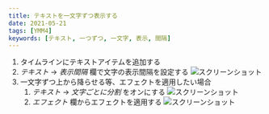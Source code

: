 ```yaml
---
title: テキストを一文字ずつ表示する
date: 2021-05-21
tags: [YMM4]
keywords: [テキスト, 一つずつ, 一文字, 表示, 間隔]
---
```

1. タイムラインにテキストアイテムを追加する
1. *テキスト* → *表示間隔* 欄で文字の表示間隔を設定する
![スクリーンショット](一文字ずつ表示する-1.png)
1. 一文字ずつ上から降らせる等、エフェクトを適用したい場合
    1. *テキスト* → *文字ごとに分割* をオンにする
    ![スクリーンショット](一文字ずつ表示する-2.png)
    1. *エフェクト* 欄からエフェクトを適用する
    ![スクリーンショット](一文字ずつ表示する-3.png)





